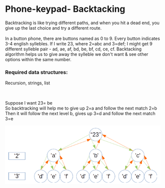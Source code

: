# Phone-keypad- Backtacking

Backtracking is like trying different paths, and when you hit a dead end, you give up the last choice and try a different route.
<br><br>
In a button phone, there are buttons named as 0 to 9. Every button indicates 3-4 english syllebles. If I write 23, where 2=abc and 3=def; I might get 9 different sylleble pair - ad, ae, af, bd, be, bf, cd, ce, cf. Backtacking algorithm helps us to give away the sylleble we don't want & see other options within the same number. <br>

<h3>Required data structures:</h3> Recursion, strings, list <br><br><br>

Suppose I want 23= be <br>
So backtracking will help me to give up 2=a and follow the next match 2=b <br>
Then it will follow the next level b, gives up 3=d and follow the next match 3=e <br>

<img src=https://github.com/Mahadi2478/Phone-keypad-backtracking/blob/main/backtracking2.png>

